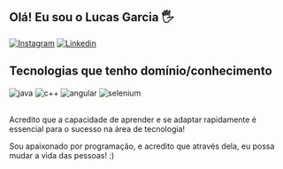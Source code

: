 ## Olá! Eu sou o Lucas Garcia 🖐️

[![Instagram](https://img.shields.io/badge/Instagram-E4405F?style=for-the-badge&logo=instagram&logoColor=white)](https://www.instagram.com/_lucasgarciam)
[![Linkedin](https://img.shields.io/badge/LinkedIn-0077B5?style=for-the-badge&logo=linkedin&logoColor=white)](https://www.linkedin.com/in/lucas-garcia-281819181/)

## Tecnologias que tenho domínio/conhecimento

<div style="display: inline_block">
  <img align="center" alt="java" src="https://img.shields.io/badge/Java-ED8B00?style=for-the-badge&logo=openjdk&logoColor=white" />
  <img align="center" alt="c++" src="https://img.shields.io/badge/C%2B%2B-00599C?style=for-the-badge&logo=c%2B%2B&logoColor=white" />
  <img align="center" alt="angular" src="https://img.shields.io/badge/Angular-DD0031?style=for-the-badge&logo=angular&logoColor=white" />
  <img align="center" alt="selenium" src="https://img.shields.io/badge/-selenium-%43B02A?style=for-the-badge&logo=selenium&logoColor=white" />
</div><br/>

Acredito que a capacidade de aprender e se adaptar rapidamente é essencial para o sucesso na área de tecnologia!

Sou apaixonado por programação, e acredito que através dela, eu possa mudar a vida das pessoas! :)





